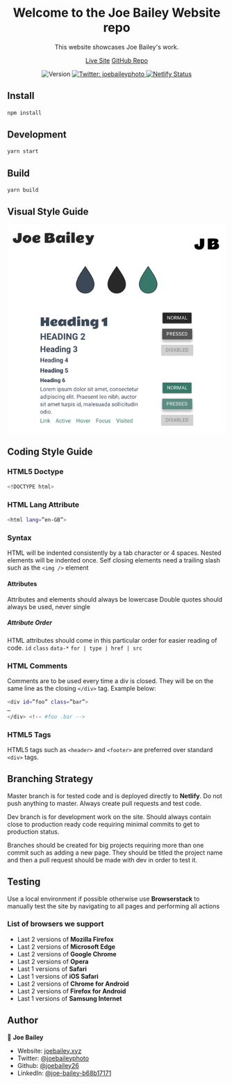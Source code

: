 <h1 align="center">Welcome to the Joe Bailey Website repo</h1>
<p align="center">This website showcases Joe Bailey's work.</p>
<p align="center"><a href="https://joebailey.xyz">Live Site</a> <a href="https://github.com/joebailey26/joebaileyxyz">GitHub Repo</a></p>
<p align="center">
  <img alt="Version" src="https://img.shields.io/badge/version-1-blue.svg?cacheSeconds=2592000" />
  <a href="https://twitter.com/joebaileyphoto" target="_blank">
    <img alt="Twitter: joebaileyphoto" src="https://img.shields.io/twitter/follow/joebaileyphoto.svg?style=social" />
  </a>
  <a href="https://app.netlify.com/sites/heuristic-bell-6e94b3/deploys">
    <img alt="Netlify Status" src="https://api.netlify.com/api/v1/badges/0f6be2d7-6002-4d40-870b-9f3ad6ba7c49/deploy-status">
  </a>
</p>

## Install

```sh
npm install
```

## Development

```sh
yarn start
```

## Build

```sh
yarn build
```

## Visual Style Guide

![Style Guide](docs/img/StyleGuide.jpg)

## Coding Style Guide

### HTML5 Doctype

```sh
<!DOCTYPE html>
```

### HTML Lang Attribute

```sh
<html lang=”en-GB”>
```

### Syntax

HTML will be indented consistently by a tab character or 4 spaces.
Nested elements will be indented once.
Self closing elements need a trailing slash such as the ```<img />``` element

#### Attributes

Attributes and elements should always be lowercase
Double quotes should always be used, never single

##### Attribute Order

HTML attributes should come in this particular order for easier reading of code.
```id```
```class```
```data-*```
```for | type | href | src```

### HTML Comments

Comments are to be used every time a div is closed. They will be on the same line as the closing ```</div>``` tag. Example below:

```sh
<div id=”foo” class=”bar”>
…
</div> <!-- #foo .bar -->
```

### HTML5 Tags

HTML5 tags such as ```<header>``` and ```<footer>``` are preferred over standard ```<div>``` tags.

## Branching Strategy

Master branch is for tested code and is deployed directly to **Netlify**. Do not push anything to master. Always create pull requests and test code.

Dev branch is for development work on the site. Should always contain close to production ready code requiring minimal commits to get to production status.

Branches should be created for big projects requiring more than one commit such as adding a new page. They should be titled the project name and then a pull request should be made with dev in order to test it.

## Testing

Use a local environment if possible otherwise use **Browserstack** to manually test the site by navigating to all pages and performing all actions

### List of browsers we support

* Last 2 versions of **Mozilla Firefox**
* Last 2 versions of **Microsoft Edge**
* Last 2 versions of **Google Chrome**
* Last 2 versions of **Opera**
* Last 1 versions of **Safari**
* Last 1 versions of **iOS Safari**
* Last 2 versions of **Chrome for Android**
* Last 2 versions of **Firefox for Android**
* Last 1 versions of **Samsung Internet**

## Author

👤 **Joe Bailey**

* Website: [joebailey.xyz](joebailey.xyz)
* Twitter: [@joebaileyphoto](https://twitter.com/joebaileyphoto)
* Github: [@joebailey26](https://github.com/joebailey26)
* LinkedIn: [@joe-bailey-b68b17171](https://linkedin.com/in/joe-bailey-b68b17171)
